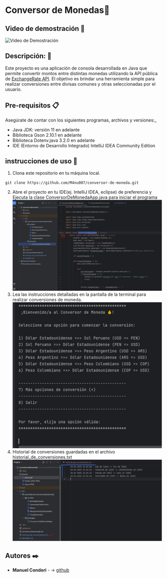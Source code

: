 # Conversor de Monedas💱
## Video de demostración 🎥

![Video de Demostración](assets/demo.gif)

## Descripción: 📌

Este proyecto es una aplicación de consola desarrollada en Java que permite convertir montos entre distintas monedas
utilizando la API pública de [ExchangeRate API](https://www.exchangerate-api.com/).
El objetivo es brindar una herramienta simple para realizar conversiones entre divisas comunes y otras seleccionadas
por el usuario.


## Pre-requisitos 📋

Asegúrate de contar con los siguientes programas, archivos y versiones:_

* Java JDK: versión 11 en adelante
* Biblioteca Gson 2.10.1 en adelante
* Biblioteca Dotenv.java 3.2.0 en adelante
* IDE (Entorno de Desarrollo Integrado) IntelliJ IDEA Community Edition

## instrucciones de uso 🔧

1. Clona este repositorio en tu máquina local.
```
git clone https://github.com/M4nu007/conversor-de-moneda.git
```
2. Abre el proyecto en tu IDE(ej. IntelliJ IDEA, eclipse) de preferencia y Ejecuta la 
   clase ConversorDeMonedaApp.java para iniciar el programa
![IDE](/assets/IntelliJ_IDEA.PNG)
3. Lea las instrucciones detalladas en la pantalla de la terminal para realizar conversiones de moneda.
![menú del programa.](/assets/menu.PNG)
4. Historial de conversiones guardadas en el archivo historial_de_conversiones.txt
![historial](/assets/historial.PNG)

## Autores ✒️

* **Manuel Condori** - -> [github](https://github.com/M4nu007)

